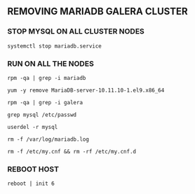 ## REMOVING MARIADB GALERA CLUSTER

### STOP MYSQL ON ALL CLUSTER NODES
```
systemctl stop mariadb.service
```

### RUN ON ALL THE NODES
```
rpm -qa | grep -i mariadb

yum -y remove MariaDB-server-10.11.10-1.el9.x86_64

rpm -qa | grep -i galera 

grep mysql /etc/passwd

userdel -r mysql

rm -f /var/log/mariadb.log

rm -f /etc/my.cnf && rm -rf /etc/my.cnf.d
```

### REBOOT HOST
```
reboot | init 6
```
